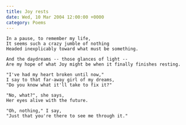 ```yaml
---
title: Joy rests
date: Wed, 10 Mar 2004 12:00:00 +0000
category: Poems
---
```


    In a pause, to remember my life,  
    It seems such a crazy jumble of nothing  
    Headed inexplicably toward what must be something.

    And the daydreams -- those glances of light --  
    Are my hope of what Joy might be when it finally finishes resting.

    "I've had my heart broken until now,"  
    I say to that far-away girl of my dreams,  
    "Do you know what it'll take to fix it?"

    "No, what?", she says,  
    Her eyes alive with the future.

    "Oh, nothing," I say,  
    "Just that you're there to see me through it."



